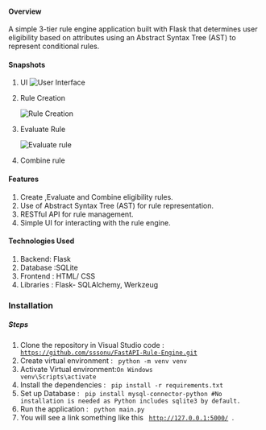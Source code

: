 #### Overview
A simple 3-tier rule engine application built with Flask that determines user eligibility based on attributes
using an Abstract Syntax Tree (AST) to represent conditional rules.

#### Snapshots
1) UI
![User Interface](https://github.com/user-attachments/assets/ddd2a943-78d0-4947-85a2-3e3d461ec0f1)

2) Rule Creation

   ![Rule Creation](https://github.com/user-attachments/assets/80bc258e-2a80-4776-a369-94591f90b18d)

3) Evaluate Rule

   ![Evaluate rule](https://github.com/user-attachments/assets/3fabd085-329a-4e54-b0f8-0a00644f0faa)

4) Combine rule
   




#### Features
1) Create ,Evaluate and Combine eligibility rules.
2) Use of Abstract Syntax Tree (AST) for rule representation.
3) RESTful API for rule management.
4) Simple UI for interacting with the rule engine.

#### Technologies Used
1) Backend: Flask
2) Database :SQLite
3) Frontend : HTML/ CSS
4) Libraries : Flask- SQLAlchemy, Werkzeug

### Installation
##### Steps
1) Clone the repository in Visual Studio code : <code> https://github.com/sssonu/FastAPI-Rule-Engine.git </code>
2) Create virtual environment : <code> python -m venv venv </code>
3) Activate Virtual environment:<code>On Windows</code> <code> venv\Scripts\activate </code>
4) Install the dependencies : <code> pip install -r requirements.txt </code>
5) Set up Database : <code> pip install mysql-connector-python #No installation is needed as Python includes sqlite3 by default. </code>
6) Run the application : <code> python main.py </code>
7) You will see a link something like this <code> http://127.0.0.1:5000/ </code>.
